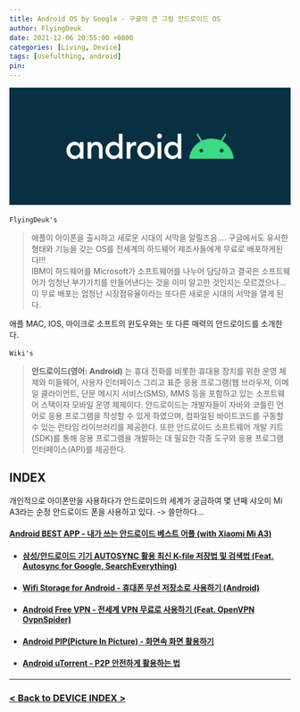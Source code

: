 ```yaml
---
title: Android OS by Google - 구글의 큰 그림 안드로이드 OS
author: FlyingDeuk
date: 2021-12-06 20:55:00 +0800
categories: [Living, Device]
tags: [usefulthing, android]
pin:
---
```


![chrome](/img/living/android/android.jpg)


`FlyingDeuk's`
> 애플이 아이폰을 출시하고 새로운 시대의 서막을 알릴즈음.... 구글에서도 유사한 형태와 기능을 갖는 OS를 전세계의 하드웨어 제조사들에게 무료로 배포하게된다!!! <Br>
IBM이 하드웨어를 Microsoft가 소프트웨어를 나누어 담당하고 결국은 소프트웨어가 엄청난 부가가치를 만들어낸다는 것을 이미 알고한 것인지는 모르겠으나... <br>
이 무료 배포는 엄청난 시장점유율이라는 또다른 새로운 시대의 서막을 열게 된다.

애플 MAC, IOS, 마이크로 소프트의 윈도우와는 또 다른 매력의 안드로이드를 소개한다.

`Wiki's`
> **안드로이드(영어: Android)** 는 휴대 전화를 비롯한 휴대용 장치를 위한 운영 체제와 미들웨어, 사용자 인터페이스 그리고 표준 응용 프로그램(웹 브라우저, 이메일 클라이언트, 단문 메시지 서비스(SMS), MMS 등을 포함하고 있는 소프트웨어 스택이자 모바일 운영 체제이다. 안드로이드는 개발자들이 자바와 코틀린 언어로 응용 프로그램을 작성할 수 있게 하였으며, 컴파일된 바이트코드를 구동할 수 있는 런타임 라이브러리를 제공한다. 또한 안드로이드 소프트웨어 개발 키트(SDK)를 통해 응용 프로그램을 개발하는 데 필요한 각종 도구와 응용 프로그램 인터페이스(API)를 제공한다.

## INDEX
개인적으로 아이폰만을 사용하다가 안드로이드의 세계가 궁금하여 몇 년째 샤오미 Mi A3라는 순정 안드로이드 폰을 사용하고 있다. -> 쓸만하다...

#### [Android BEST APP - 내가 쓰는 안드로이드 베스트 어플 (with Xiaomi Mi A3)](/posts/AndroidAPP/)

- #### [삼성/안드로이드 기기 AUTOSYNC 활용 최신 K-file 저장법 및 검색법 (Feat. Autosync for Google, SearchEverything)](/posts/AndKfile/)

- #### [Wifi Storage for Android - 휴대폰 무선 저장소로 사용하기 (Android)](/posts/UsingHotspot/)

- #### [Android Free VPN - 전세계 VPN 무료로 사용하기 (Feat. OpenVPN OvpnSpider)](/posts/AndVPN/)

- #### [Android PIP(Picture In Picture) - 화면속 화면 활용하기](/posts/AndPIP/)

- #### [Android uTorrent - P2P 안전하게 활용하는 법](/posts/AndTorrent/)

---------

### [< Back to DEVICE INDEX >](/categories/device/)
